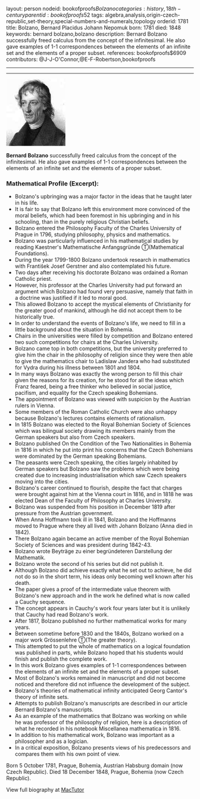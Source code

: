 layout: person
nodeid: bookofproofs$Bolzano
categories: history,18th-century
parentid: bookofproofs$52
tags: algebra,analysis,origin-czech-republic,set-theory,special-numbers-and-numerals,topology
orderid: 1781
title: Bolzano, Bernard Placidus Johann Nepomuk
born: 1781
died: 1848
keywords: bernard bolzano,bolzano
description: Bernard Bolzano successfully freed calculus from the concept of the infinitesimal. He also gave examples of 1-1 correspondences between the elements of an infinite set and the elements of a proper subset.
references: bookofproofs$6909
contributors: @J-J-O'Connor,@E-F-Robertson,bookofproofs

---



---

![Bolzano.jpg](https://github.com/bookofproofs/bookofproofs.github.io/blob/main/_sources/_assets/images/portraits/Bolzano.jpg?raw=true)

**Bernard Bolzano** successfully freed calculus from the concept of the infinitesimal. He also gave examples of 1-1 correspondences between the elements of an infinite set and the elements of a proper subset.

### Mathematical Profile (Excerpt):
* Bolzano's upbringing was a major factor in the ideas that he taught later in his life.
* It is fair to say that Bolzano left this environment more convinced of the moral beliefs, which had been foremost in his upbringing and in his schooling, than in the purely religious Christian beliefs.
* Bolzano entered the Philosophy Faculty of the Charles University of Prague in 1796, studying philosophy, physics and mathematics.
* Bolzano was particularly influenced in his mathematical studies by reading Kaestner's Mathematische Anfangsgründe Ⓣ(Mathematical Foundations).
* During the year 1799-1800 Bolzano undertook research in mathematics with František Josef Gerstner and also contemplated his future.
* Two days after receiving his doctorate Bolzano was ordained a Roman Catholic priest.
* However, his professor at the Charles University had put forward an argument which Bolzano had found very persuasive, namely that faith in a doctrine was justified if it led to moral good.
* This allowed Bolzano to accept the mystical elements of Christianity for the greater good of mankind, although he did not accept them to be historically true.
* In order to understand the events of Bolzano's life, we need to fill in a little background about the situation in Bohemia.
* Chairs in the universities were filled by competition and Bolzano entered two such competitions for chairs at the Charles University.
* Bolzano came top in both competitions, but the university preferred to give him the chair in the philosophy of religion since they were then able to give the mathematics chair to Ladislaw Jandera who had substituted for Vydra during his illness between 1801 and 1804.
* In many ways Bolzano was exactly the wrong person to fill this chair given the reasons for its creation, for he stood for all the ideas which Franz feared, being a free thinker who believed in social justice, pacifism, and equality for the Czech speaking Bohemians.
* The appointment of Bolzano was viewed with suspicion by the Austrian rulers in Vienna.
* Some members of the Roman Catholic Church were also unhappy because Bolzano's lectures contains elements of rationalism.
* In 1815 Bolzano was elected to the Royal Bohemian Society of Sciences which was bilingual society drawing its members mainly from the German speakers but also from Czech speakers.
* Bolzano published On the Condition of the Two Nationalities in Bohemia  in 1816 in which he put into print his concerns that the Czech Bohemians were dominated by the German speaking Bohemians.
* The peasants were Czech speaking, the cities largely inhabited by German speakers but Bolzano saw the problems which were being created due to increasing industrialisation which saw Czech speakers moving into the cities.
* Bolzano's career continued to flourish, despite the fact that charges were brought against him at the Vienna court in 1816, and in 1818 he was elected Dean of the Faculty of Philosophy at Charles University.
* Bolzano was suspended from his position in December 1819 after pressure from the Austrian government.
* When Anna Hoffmann took ill in 1841, Bolzano and the Hoffmanns moved to Prague where they all lived with Johann Bolzano (Anna died in 1842).
* There Bolzano again became an active member of the Royal Bohemian Society of Sciences and was president during 1842-43.
* Bolzano wrote Beyträge zu einer begründeteren Darstellung der Mathematik.
* Bolzano wrote the second of his series but did not publish it.
* Although Bolzano did achieve exactly what he set out to achieve, he did not do so in the short term, his ideas only becoming well known after his death.
* The paper gives a proof of the intermediate value theorem with Bolzano's new approach and in the work he defined what is now called a Cauchy sequence.
* The concept appears in Cauchy's work four years later but it is unlikely that Cauchy had read Bolzano's work.
* After 1817, Bolzano published no further mathematical works for many years.
* Between sometime before 1830 and the 1840s, Bolzano worked on a major work Grössenlehre Ⓣ(The greater theory).
* This attempted to put the whole of mathematics on a logical foundation was published in parts, while Bolzano hoped that his students would finish and publish the complete work.
* In this work Bolzano gives examples of 1-1 correspondences between the elements of an infinite set and the elements of a proper subset.
* Most of Bolzano's works remained in manuscript and did not become noticed and therefore did not influence the development of the subject.
* Bolzano's theories of mathematical infinity anticipated Georg Cantor's theory of infinite sets.
* Attempts to publish Bolzano's manuscripts are described in our article Bernard Bolzano's manuscripts.
* As an example of the mathematics that Bolzano was working on while he was professor of the philosophy of religion, here is a description of what he recorded in his notebook Miscellanea mathematica  in 1816.
* In addition to his mathematical work, Bolzano was important as a philosopher and as a logician.
* In a critical exposition, Bolzano presents views of his predecessors and compares them with his own point of view.

Born 5 October 1781, Prague, Bohemia, Austrian Habsburg domain (now Czech Republic). Died 18 December 1848, Prague, Bohemia (now Czech Republic).

View full biography at [MacTutor](https://mathshistory.st-andrews.ac.uk/Biographies/Bolzano/)
